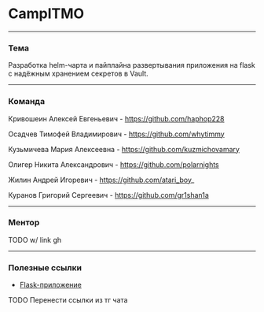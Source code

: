 # CampITMO

---

### Тема

Разработка helm-чарта и пайплайна развертывания приложения на flask с надёжным хранением секретов в Vault.

---

### Команда


Кривошеин Алексей Евгеньевич - https://github.com/haphop228

Осадчев Тимофей Владимирович - https://github.com/whytimmy

Кузьмичева Мария Алексеевна - https://github.com/kuzmichovamary

Олигер Никита Александрович - https://github.com/polarnights

Жилин Андрей Игоревич - https://github.com/atari_boy_

Куранов Григорий Сергеевич - https://github.com/gr1shan1a

---

### Ментор

TODO w/ link gh

---

### Полезные ссылки

- [Flask-приложение](https://gitfront.io/r/deusops/Fsjok1dx89xG/flask-project-01/)

TODO Перенести ссылки из тг чата
